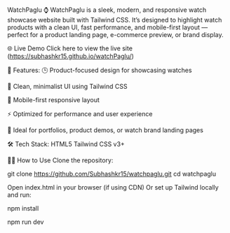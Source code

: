 WatchPaglu ⌚
WatchPaglu is a sleek, modern, and responsive watch showcase website built with Tailwind CSS. It’s designed to highlight watch products with a clean UI, fast performance, and mobile-first layout — perfect for a product landing page, e-commerce preview, or brand display.

🌐 Live Demo
Click here to view the live site (https://subhashkr15.github.io/watchPaglu/)


🚀 Features:
🕒 Product-focused design for showcasing watches

🎨 Clean, minimalist UI using Tailwind CSS

📱 Mobile-first responsive layout

⚡ Optimized for performance and user experience

💼 Ideal for portfolios, product demos, or watch brand landing pages



🛠️ Tech Stack:
HTML5
Tailwind CSS v3+

🧑‍💻 How to Use
Clone the repository:

git clone https://github.com/Subhashkr15/watchpaglu.git
cd watchpaglu

Open index.html in your browser (if using CDN)
Or set up Tailwind locally and run:

npm install

npm run dev



